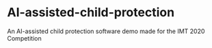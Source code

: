 # AI-assisted-child-protection
An AI-assisted child protection software demo made for the IMT 2020 Competition
